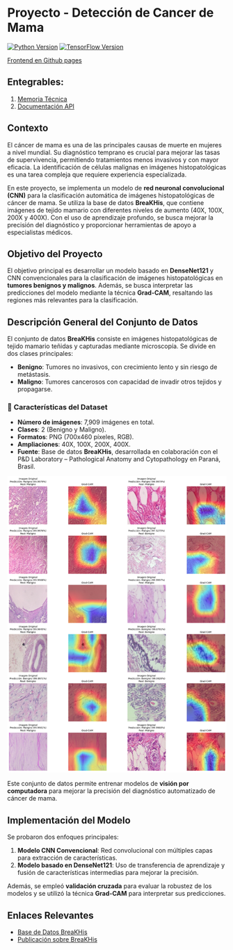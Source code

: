 #  Proyecto - Detección de Cancer de Mama

[![Python Version](https://img.shields.io/badge/python-3.10-blue.svg)](https://www.python.org/downloads/release/python-3100/)
[![TensorFlow Version](https://img.shields.io/badge/TensorFlow-2.17-orange.svg)](https://www.tensorflow.org/)


[Frontend en Github pages](https://jrbeduardo.github.io/proyecto-cancer/)


## Entegrables:

1. [Memoria Técnica](dev_model/MEMORIA-TECNICA.md)
1. [Documentación API](app/documentacion-api.md)

## Contexto

El cáncer de mama es una de las principales causas de muerte en mujeres a nivel mundial. Su diagnóstico temprano es crucial para mejorar las tasas de supervivencia, permitiendo tratamientos menos invasivos y con mayor eficacia. La identificación de células malignas en imágenes histopatológicas es una tarea compleja que requiere experiencia especializada.

En este proyecto, se implementa un modelo de **red neuronal convolucional (CNN)** para la clasificación automática de imágenes histopatológicas de cáncer de mama. Se utiliza la base de datos **BreaKHis**, que contiene imágenes de tejido mamario con diferentes niveles de aumento (40X, 100X, 200X y 400X). Con el uso de aprendizaje profundo, se busca mejorar la precisión del diagnóstico y proporcionar herramientas de apoyo a especialistas médicos.

## Objetivo del Proyecto

El objetivo principal es desarrollar un modelo basado en **DenseNet121** y CNN convencionales para la clasificación de imágenes histopatológicas en **tumores benignos y malignos**. Además, se busca interpretar las predicciones del modelo mediante la técnica **Grad-CAM**, resaltando las regiones más relevantes para la clasificación.

## Descripción General del Conjunto de Datos

El conjunto de datos **BreaKHis** consiste en imágenes histopatológicas de tejido mamario teñidas y capturadas mediante microscopía. Se divide en dos clases principales:

- **Benigno**: Tumores no invasivos, con crecimiento lento y sin riesgo de metástasis.
- **Maligno**: Tumores cancerosos con capacidad de invadir otros tejidos y propagarse.

### 📌 **Características del Dataset**
- **Número de imágenes**: 7,909 imágenes en total.
- **Clases**: 2 (Benigno y Maligno).
- **Formatos**: PNG (700x460 píxeles, RGB).
- **Ampliaciones**: 40X, 100X, 200X, 400X.
- **Fuente**: Base de datos **BreaKHis**, desarrollada en colaboración con el P&D Laboratory – Pathological Anatomy and Cytopathology en Paraná, Brasil.

![Ejemplo de imágenes histológicas](images/Grad-CAM.png)

Este conjunto de datos permite entrenar modelos de **visión por computadora** para mejorar la precisión del diagnóstico automatizado de cáncer de mama.

## Implementación del Modelo

Se probaron dos enfoques principales:
1. **Modelo CNN Convencional**: Red convolucional con múltiples capas para extracción de características.
2. **Modelo basado en DenseNet121**: Uso de transferencia de aprendizaje y fusión de características intermedias para mejorar la precisión.

Además, se empleó **validación cruzada** para evaluar la robustez de los modelos y se utilizó la técnica **Grad-CAM** para interpretar sus predicciones.

## Enlaces Relevantes

- [Base de Datos BreaKHis](https://web.inf.ufpr.br/vri/databases/breast-cancer-histopathological-database-breakhis/)
- [Publicación sobre BreaKHis](https://doi.org/10.1109/IJCNN.2016.7727519)
